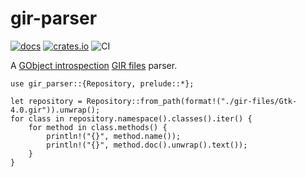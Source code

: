 # gir-parser

[![docs](https://docs.rs/gir-parser/badge.svg)](https://docs.rs/gir-parser/) [![crates.io](https://img.shields.io/crates/v/gir-parser)](https://crates.io/crates/gir-parser) ![CI](https://github.com/bilelmoussaoui/gir-parser/workflows/CI/badge.svg)

A [GObject introspection](https://gi.readthedocs.io/en/latest/) [GIR files](https://gi.readthedocs.io/en/latest/tools/g-ir-generate.html) parser.

```rust,no_run
use gir_parser::{Repository, prelude::*};

let repository = Repository::from_path(format!("./gir-files/Gtk-4.0.gir")).unwrap();
for class in repository.namespace().classes().iter() {
    for method in class.methods() {
        println!("{}", method.name());
        println!("{}", method.doc().unwrap().text());
    }
}
```

